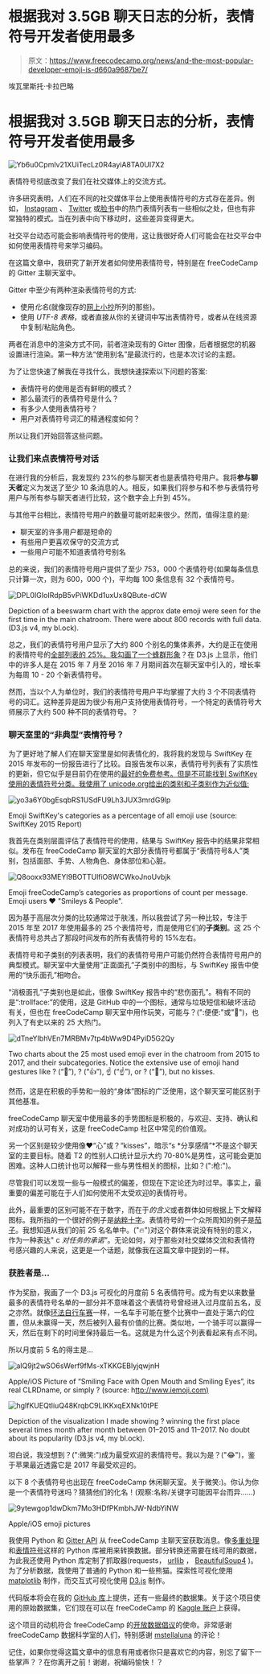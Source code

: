 # 根据我对 3.5GB 聊天日志的分析，表情符号开发者使用最多

> 原文：<https://www.freecodecamp.org/news/and-the-most-popular-developer-emoji-is-d660a9687be7/>

埃瓦里斯托·卡拉巴略

# 根据我对 3.5GB 聊天日志的分析，表情符号开发者使用最多

![Yb6u0Cpmlv21XUiTecLz0R4ayiA8TA0UI7X2](img/832c8b93fbd3eca5e263b35d17043cbd.png)

表情符号彻底改变了我们在社交媒体上的交流方式。

许多研究表明，人们在不同的社交媒体平台上使用表情符号的方式存在差异。例如， [Instagram](https://blog.hubspot.com/marketing/instagram-emojis-infographic) 、 [Twitter](http://emojitracker.com/) 或[脸书](http://metro.co.uk/2017/07/17/facebook-reveals-which-emojis-are-sent-the-most-for-world-emoji-day-6785309/)中的热门表情列表有一些相似之处，但也有非常独特的模式。当在列表中向下移动时，这些差异变得更大。

社交平台动态可能会影响表情符号的使用，这让我很好奇人们可能会在社交平台中如何使用表情符号来学习编码。

在这篇文章中，我研究了新开发者如何使用表情符号，特别是在 freeCodeCamp 的 Gitter 主聊天室中。

Gitter 中至少有两种渲染表情符号的方式:

*   使用*化名*(就像现存的[网上小抄](https://gist.github.com/rxaviers/7360908)所列的那些)。
*   使用 *UTF-8 表格*，或者直接从你的关键词中写出表情符号，或者从在线资源中复制/粘贴角色。

两者在消息中的渲染方式不同，前者渲染现有的 Gitter 图像，后者根据您的机器设置进行渲染。第一种方法“使用别名”是最流行的，也是本次讨论的主题。

为了让您快速了解我在寻找什么，我想快速探索以下问题的答案:

*   表情符号的使用是否有鲜明的模式？
*   那么最流行的表情符号是什么？
*   有多少人使用表情符号？
*   用户对表情符号词汇的精通程度如何？

所以让我们开始回答这些问题。

### 让我们来点表情符号对话

在进行我的分析后，我发现约 23%的参与聊天者也是表情符号用户。我将**参与聊天者**定义为发送了至少 10 条消息的人。相反，如果我们将参与和不参与表情符号用户与所有参与聊天者进行比较，这个数字会上升到 45%。

与其他平台相比，表情符号用户的数量可能听起来很少。然而，值得注意的是:

*   聊天室的许多用户都是短命的
*   有些用户更喜欢保守的交流方式
*   一些用户可能不知道表情符号别名

总的来说，我们的表情符号用户提供了至少 753，000 个表情符号(如果每条信息只计算一次，则为 600，000 个)，平均每 100 条信息有 32 个表情符号。

![DPL0IGIoIRdpB5vPiWKDd1uxUx8QBute-dCW](img/02c2c6dc12a7fcf92ebb6c1c6b5487f3.png)

Depiction of a beeswarm chart with the approx date emoji were seen for the first time in the main chatroom. There were about 800 records with full data. (D3.js v4, my bl.ock).

总之，我们的表情符号用户显示了大约 800 个别名的集体素养，大约是正在使用的表情符号的[全部列表的 25%。](https://unicode.org/emoji/charts-11.0/full-emoji-list.html)[我勾画了一个蜂群形象](https://bl.ocks.org/evaristoc/d5531fb65c599370f777370e44f14242)？在 D3.js 上显示，他们中的许多人是在 2015 年 7 月至 2016 年 7 月期间首次在聊天室中引入的，增长率为每周 10 - 20 个新表情符号。

然而，当以个人为单位时，我们的表情符号用户平均掌握了大约 3 个不同表情符号的词汇。这种差异是因为很少有用户支持使用表情符号，一个特定的表情符号大师展示了大约 500 种不同的表情符号。？

### 聊天室里的“非典型”表情符号？

为了更好地了解人们在聊天室里是如何表情化的，我将我的发现与 SwiftKey 在 2015 年发布的一份报告进行了比较。自报告发布以来，表情符号列表有了实质性的更新，但它似乎是目前仍在使用的[最好的免费参考。但是不可能找到 SwiftKey 使用的表情符号分类。我使用了 unicode.org](http://edition.cnn.com/2017/01/18/health/emoji-use-personality-traits-study/index.html)[给出的类别和子类别作为近似值:](http://unicode.org/emoji/charts/emoji-list.html)

![yo3a6Y0bgEsqbRS1USdFU9Lh3JUX3mrdG9lp](img/fddbdf95b129a03da7cda084698c4f0b.png)

Emoji SwiftKey's categories as a percentage of all emoji use (source: SwiftKey 2015 Report)

我首先在类别层面评估了表情符号的使用，结果与 SwiftKey 报告中的结果非常相似。发布在 freeCodeCamp 聊天室的大部分表情符号都属于“表情符号&人”类别，包括面部、手势、人物角色、身体部位和心脏。

![Q8ooxx93MEYI9BOTTUlfiO8WCWkoJnoUvbjk](img/70da10c2171ad14697b39e35d1d7e57f.png)

Emoji freeCodeCamp’s categories as proportions of count per message. Emoji users ❤️ "Smileys & People".

因为基于高层次分类的比较通常过于肤浅，所以我尝试了另一种比较，专注于 2015 年至 2017 年使用最多的 25 个表情符号，而是使用它们的**子类别**。这 25 个表情符号总共占了那段时间发布的所有表情符号的 15%左右。

表情符号和子类别的列表表明，我们的表情符号用户可能仍然符合表情符号用户的典型模式。聊天室中大量使用“正面面孔”子类别中的图标，与 SwiftKey 报告中使用的“快乐面孔”相吻合。

“消极面孔”子类别也是如此，很像 SwiftKey 报告中的“悲伤面孔”。稍有不同的是“:trollface:”的使用，这是 GitHub 中的一个图标，通常与垃圾短信和破坏活动有关，但也在 freeCodeCamp 聊天室中用作玩笑，可能与？(":便便:"或":hankey:")，也列入了有史以来的 25 大热门。

![dTneYIbhVEn7MRBMv7tp4bWw9D4PyiD5G2Qy](img/2cbd48b587e43186a95bd88f935d3c90.png)

Two charts about the 25 most used emoji ever in the chatroom from 2015 to 2017, and their subcategories. Notice the extensive use of emoji hand gestures like ? (“:wave:”), ? (“:thumbsup:”), ☝️ (“:point_up:”), or ? (“:clap:”), but no kisses.

然而，这是在积极的手势和一般的“身体”图标的广泛使用，这个聊天室可能区别于其他基准。

freeCodeCamp 聊天室中使用最多的手势图标是积极的，与欢迎、支持、确认和对成功的认可有关，这是 freeCodeCamp 社区中常见的价值观。

另一个区别是较少使用像♥️“心”或？“kisses”，暗示“s *分享感情”*不是这个聊天室的主要目标。随着 T2 的性别人口统计显示大约 70-80%是男性，这可能会更加困难。这种人口统计也可以解释一些与男性相关的图标，比如？(":枪:")。

尽管我们可以发现一些与一般模式的偏差，但现在下定论还为时过早。事实上，最重要的偏差可能在于人们如何使用不太受欢迎的表情符号。

此外，最重要的区别可能不在于数字，而在于*的含义*或者群体如何根据上下文解释图标。我所指的一个很好的例子是[纳粹十字](https://en.wikipedia.org/wiki/Swastika)。表情符号的一个众所周知的例子是[茄子](https://emojipedia.org/aubergine/)。我想知道从我们的前 25 名名单中。(":fire:")对这个群体来说没有特别的意义，作为一种表达" c *对任务的承诺"*。无论如何，对于那些对社交媒体交流和表情符号感兴趣的人来说，这更是一个话题，就像我在这篇文章中提到的一样。

### 获胜者是…

作为奖励，我画了一个 D3.js 可视化的月度前 5 名表情符号。成为有史以来数量最多的表情符号名单的一部分并不意味着这个表情符号曾经进入过月度前五名，反之亦然。就像[环法自行车赛](http://www.letour.fr/en/)一样，一名车手可能在整个比赛中一直处于第六的位置，但从未赢得一天，然后被列入最有价值的比赛。类似地，一个骑手可以赢得一天，然后在剩下的时间里保持最后一名。这就是为什么这个列表看起来有点不同。

所以月度前 5 名的得主是…

![alQ9jt2wSO6sWerf9fMs-xTKKGEBlyjqwjnH](img/bcd8e70c3d117be237dfc7d346eb25fb.png)

Apple/iOS Picture of “Smiling Face with Open Mouth and Smiling Eyes”, its real CLRDname, or simply ? (source: h[ttp://www.iemoji.com)](http://www.iemoji.com)

![hglfKUEQtIiuQ48KrqbC9LIKKxqEXNk10tPE](img/f23feef9d7c3b24e75ad5eceb0ce4945.png)

Depiction of the visualization I made showing ? winning the first place several times month after month between 01–2015 and 11–2017\. No doubt about its popularity (D3.js v4, my bl.ock).

坦白说，我没想到？(":微笑:")成为最受欢迎的表情符号。我以为是？(":joy:")，鉴于苹果最近透露它是 2017 年最受欢迎的。

以下 8 个表情符号也出现在 freeCodeCamp 休闲聊天室。关于微笑:)。你认为你是一个表情符号迷吗？猜猜他们的化名！(观察:名称/关键字可能因平台而异……)

![9ytewgop1dwDkm7Mo3HDfPKmbhJW-NdbYiNW](img/da4e41f7caf1d68db14d65431fc80310.png)

Apple/iOS emoji pictures

我使用 Python 和 [Gitter API](https://developer.gitter.im/docs/welcome) 从 freeCodeCamp 主聊天室获取消息。像[多重处理](https://docs.python.org/3.5/library/multiprocessing.html)和[表情符号](https://github.com/carpedm20/emoji/)这样的 Python 库被用来转换数据。部分转换还需要在线可用的数据，为此我还使用 Python 库定制了抓取器(requests， [urllib](https://docs.python.org/3/library/urllib.html) ， [BeautifulSoup4](https://www.crummy.com/software/BeautifulSoup/bs4/doc/) )。为了分析数据，我使用了普通的 Python 和一些熊猫。探索性可视化使用 [matplotlib](https://matplotlib.org/) 制作，而交互式可视化使用 [D3.js](https://d3js.org/) 制作。

代码版本将会在我的 [GitHub 库](https://github.com/evaristoc/fCC_emojis)上提供，还有一些最终的数据集。关于这个项目使用的原始数据集，它们现在可以在 freeCodeCamp 的 [Kaggle 账户](https://www.kaggle.com/free-code-camp)上获得。

这个项目的动机符合 freeCodeCamp 的[开放数据倡议](https://github.com/freeCodeCamp/open-data)的使命。非常感谢 freeCodeCamp 数据科学室的人们，特别感谢 [mstellaluna](https://github.com/mstellaluna) 的评论！

记住，如果你觉得这篇文章中的信息有用或者你只是喜欢它的内容，别忘了留下一些掌声？？在你离开之前！谢谢，祝编码愉快！？